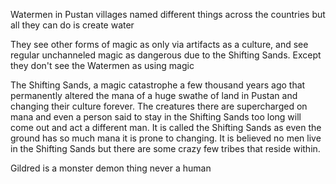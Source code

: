 Watermen in Pustan villages named different things across the countries but all they can do is create water

They see other forms of magic as only via artifacts as a culture, and see regular unchanneled magic as dangerous due to the Shifting Sands. Except they don't see the Watermen as using magic

The Shifting Sands, a magic catastrophe a few thousand years ago that permanently altered the mana of a huge swathe of land in Pustan and changing their culture forever. The creatures there are supercharged on mana and even a person said to stay in the Shifting Sands too long will come out and act a different man. It is called the Shifting Sands as even the ground has so much mana it is prone to changing. It is believed no men live in the Shifting Sands but there are some crazy few tribes that reside within.

Gildred is a monster demon thing never a human